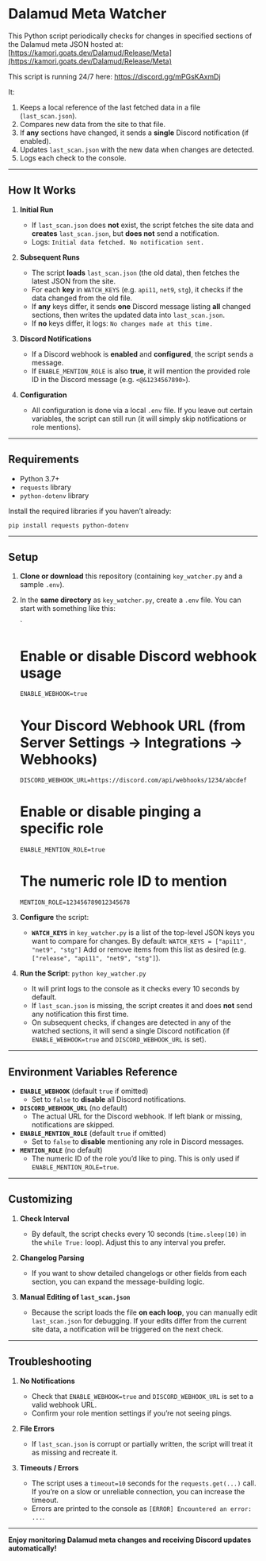 # Dalamud Meta Watcher

This Python script periodically checks for changes in specified sections of the Dalamud meta JSON hosted at:  
[https://kamori.goats.dev/Dalamud/Release/Meta](https://kamori.goats.dev/Dalamud/Release/Meta)

This script is running 24/7 here: https://discord.gg/mPGsKAxmDj

It:

1. Keeps a local reference of the last fetched data in a file (`last_scan.json`).
2. Compares new data from the site to that file.
3. If **any** sections have changed, it sends a **single** Discord notification (if enabled).
4. Updates `last_scan.json` with the new data when changes are detected.
5. Logs each check to the console.

---

## How It Works

1. **Initial Run**  
   - If `last_scan.json` does **not** exist, the script fetches the site data and **creates** `last_scan.json`, but **does not** send a notification.  
   - Logs: `Initial data fetched. No notification sent.`  

2. **Subsequent Runs**  
   - The script **loads** `last_scan.json` (the old data), then fetches the latest JSON from the site.  
   - For each **key** in `WATCH_KEYS` (e.g. `api11`, `net9`, `stg`), it checks if the data changed from the old file.  
   - If **any** keys differ, it sends **one** Discord message listing **all** changed sections, then writes the updated data into `last_scan.json`.  
   - If **no** keys differ, it logs: `No changes made at this time.`  

3. **Discord Notifications**  
   - If a Discord webhook is **enabled** and **configured**, the script sends a message.  
   - If `ENABLE_MENTION_ROLE` is also **true**, it will mention the provided role ID in the Discord message (e.g. `<@&1234567890>`).  

4. **Configuration**  
   - All configuration is done via a local `.env` file. If you leave out certain variables, the script can still run (it will simply skip notifications or role mentions).

---

## Requirements

- Python 3.7+  
- `requests` library  
- `python-dotenv` library  

Install the required libraries if you haven’t already:

`pip install requests python-dotenv`

---

## Setup

1. **Clone or download** this repository (containing `key_watcher.py` and a sample `.env`).
2. In the **same directory** as `key_watcher.py`, create a `.env` file. You can start with something like this:

   `
   # Enable or disable Discord webhook usage
   `ENABLE_WEBHOOK=true`

   # Your Discord Webhook URL (from Server Settings -> Integrations -> Webhooks)
   `DISCORD_WEBHOOK_URL=https://discord.com/api/webhooks/1234/abcdef`

   # Enable or disable pinging a specific role
   `ENABLE_MENTION_ROLE=true`

   # The numeric role ID to mention
   `MENTION_ROLE=123456789012345678`

3. **Configure** the script:
   - **`WATCH_KEYS`** in `key_watcher.py` is a list of the top-level JSON keys you want to compare for changes. By default:
     `WATCH_KEYS = ["api11", "net9", "stg"]`
     Add or remove items from this list as desired (e.g. `["release", "api11", "net9", "stg"]`).

4. **Run the Script**:
   `python key_watcher.py`
   - It will print logs to the console as it checks every 10 seconds by default.  
   - If `last_scan.json` is missing, the script creates it and does **not** send any notification this first time.  
   - On subsequent checks, if changes are detected in any of the watched sections, it will send a single Discord notification (if `ENABLE_WEBHOOK=true` and `DISCORD_WEBHOOK_URL` is set).

---

## Environment Variables Reference

- **`ENABLE_WEBHOOK`** (default `true` if omitted)  
  - Set to `false` to **disable** all Discord notifications.  
- **`DISCORD_WEBHOOK_URL`** (no default)  
  - The actual URL for the Discord webhook. If left blank or missing, notifications are skipped.  
- **`ENABLE_MENTION_ROLE`** (default `true` if omitted)  
  - Set to `false` to **disable** mentioning any role in Discord messages.  
- **`MENTION_ROLE`** (no default)  
  - The numeric ID of the role you’d like to ping. This is only used if `ENABLE_MENTION_ROLE=true`.

---

## Customizing

1. **Check Interval**  
   - By default, the script checks every 10 seconds (`time.sleep(10)` in the `while True:` loop). Adjust this to any interval you prefer.

2. **Changelog Parsing**  
   - If you want to show detailed changelogs or other fields from each section, you can expand the message-building logic.

3. **Manual Editing of `last_scan.json`**  
   - Because the script loads the file **on each loop**, you can manually edit `last_scan.json` for debugging. If your edits differ from the current site data, a notification will be triggered on the next check.

---

## Troubleshooting

1. **No Notifications**  
   - Check that `ENABLE_WEBHOOK=true` and `DISCORD_WEBHOOK_URL` is set to a valid webhook URL.  
   - Confirm your role mention settings if you’re not seeing pings.  

2. **File Errors**  
   - If `last_scan.json` is corrupt or partially written, the script will treat it as missing and recreate it.  

3. **Timeouts / Errors**  
   - The script uses a `timeout=10` seconds for the `requests.get(...)` call. If you’re on a slow or unreliable connection, you can increase the timeout.  
   - Errors are printed to the console as `[ERROR] Encountered an error: ...`.

---

**Enjoy monitoring Dalamud meta changes and receiving Discord updates automatically!**
